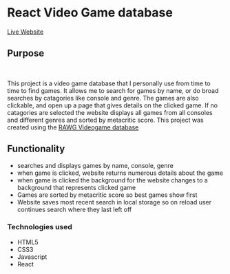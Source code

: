 <h1>React Video Game database</h1>

<a href="https://poetic-rabanadas-1d8116.netlify.app/">Live Website</a>

<h2>Purpose</h2>
<br>
<p>This project is a video game database that I personally use from time to time to find games. It allows me to search for games by name, or do broad searches by catagories like console and genre. The games are also clickable, and open up a page that gives details on the clicked game. If no catagories are selected the website displays all games from all consoles and different genres and sorted by metacritic score. This project was created using the <a href="https://rapidapi.com/accujazz/api/rawg-video-games-database/">RAWG Videogame database</a></p>

<h2>Functionality</h2>
<ul>
<li>searches and displays games by name, console, genre</li>
<li>when game is clicked, website returns numerous details about the game</li>
<li>when game is clicked the background for the website changes to a background that represents clicked game</li>
<li>Games are sorted by metacritic score so best games show first</li>
<li>Website saves most recent search in local storage so on reload user continues search where they last left off</li>
</ul>

<h3>Technologies used</h3>
<ul>
  <li>HTML5</li>
  <li>CSS3</li>
  <li>Javascript</li>
  <li>React</li>
</ul>
